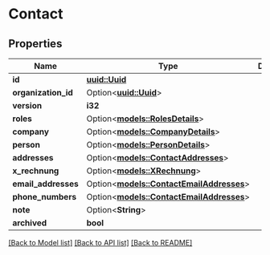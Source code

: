 # Contact

## Properties

Name | Type | Description | Notes
------------ | ------------- | ------------- | -------------
**id** | [**uuid::Uuid**](uuid::Uuid.md) |  | 
**organization_id** | Option<[**uuid::Uuid**](uuid::Uuid.md)> |  | [optional]
**version** | **i32** |  | 
**roles** | Option<[**models::RolesDetails**](RolesDetails.md)> |  | [optional]
**company** | Option<[**models::CompanyDetails**](CompanyDetails.md)> |  | [optional]
**person** | Option<[**models::PersonDetails**](PersonDetails.md)> |  | [optional]
**addresses** | Option<[**models::ContactAddresses**](Contact_addresses.md)> |  | [optional]
**x_rechnung** | Option<[**models::XRechnung**](XRechnung.md)> |  | [optional]
**email_addresses** | Option<[**models::ContactEmailAddresses**](Contact_emailAddresses.md)> |  | [optional]
**phone_numbers** | Option<[**models::ContactEmailAddresses**](Contact_emailAddresses.md)> |  | [optional]
**note** | Option<**String**> |  | [optional]
**archived** | **bool** |  | 

[[Back to Model list]](../README.md#documentation-for-models) [[Back to API list]](../README.md#documentation-for-api-endpoints) [[Back to README]](../README.md)


